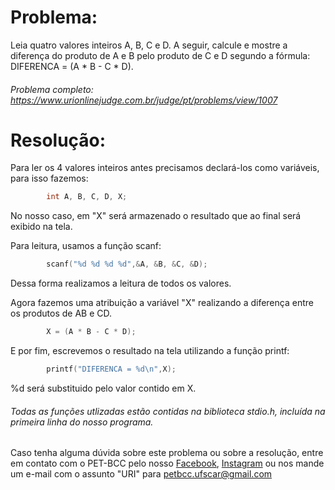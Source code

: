 # Problema:

Leia quatro valores inteiros A, B, C e D. A seguir, calcule e mostre a diferença do produto de A e B pelo produto de C e D segundo a fórmula: DIFERENCA = (A * B - C * D).

###### Problema completo: https://www.urionlinejudge.com.br/judge/pt/problems/view/1007

# Resolução:

Para ler os 4 valores inteiros antes precisamos declará-los como variáveis, para isso fazemos:
```c
        int A, B, C, D, X;
```

No nosso caso, em "X" será armazenado o resultado que ao final será exibido na tela.

Para leitura, usamos a função scanf:
```c
        scanf("%d %d %d %d",&A, &B, &C, &D);
```
Dessa forma realizamos a leitura de todos os valores. 

Agora fazemos uma atribuição a variável "X" realizando a diferença entre os produtos de AB e CD.
```c
        X = (A * B - C * D);
```
E por fim, escrevemos o resultado na tela utilizando a função printf:
```c
        printf("DIFERENCA = %d\n",X);
```
%d será substituido pelo valor contido em X.

###### Todas as funções utlizadas estão contidas na biblioteca stdio.h, incluída na primeira linha do nosso programa.

Caso tenha alguma dúvida sobre este problema ou sobre a resolução, entre em contato com o PET-BCC pelo nosso
[Facebook](https://www.facebook.com/petbcc/),
[Instagram](https://www.instagram.com/petbcc.ufscar/)
ou nos mande um e-mail com o assunto "URI" para petbcc.ufscar@gmail.com

